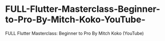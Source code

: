 # FULL-Flutter-Masterclass-Beginner-to-Pro-By-Mitch-Koko-YouTube-
FULL Flutter Masterclass: Beginner to Pro By Mitch Koko (YouTube)
